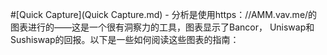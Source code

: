 
#[Quick Capture](Quick Capture.md)
    - 分析是使用https：//AMM.vav.me/的图表进行的——这是一个很有洞察力的工具，图表显示了Bancor， Uniswap和Sushiswap的回报。以下是一些如何阅读这些图表的指南：


